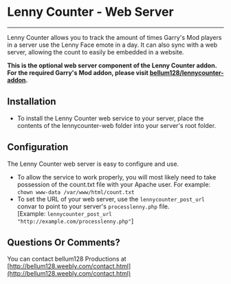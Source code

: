 # Lenny Counter - Web Server #

----------

Lenny Counter allows you to track the amount of times Garry's Mod players in a server use the Lenny Face emote in a day. It can also sync with a web server, allowing the count to easily be embedded in a website.  

**This is the optional web server component of the Lenny Counter addon. For the required Garry's Mod addon, please visit [bellum128/lennycounter-addon](https://github.com/bellum128/lennycounter-addon).**

## Installation ##
- To install the Lenny Counter web service to your server, place the contents of the lennycounter-web folder into your server's root folder.

## Configuration ##
The Lenny Counter web server is easy to configure and use.
</br>

- To allow the service to work properly, you will most likely need to take possession of the count.txt file with your Apache user. For example: `chown www-data /var/www/html/count.txt`
- To set the URL of your web server, use the `lennycounter_post_url` convar to point to your server's `processlenny.php` file. <br/>[Example: `lennycounter_post_url "http://example.com/processlenny.php"`]

## Questions Or Comments?
You can contact bellum128 Productions at [http://bellum128.weebly.com/contact.html](http://bellum128.weebly.com/contact.html)